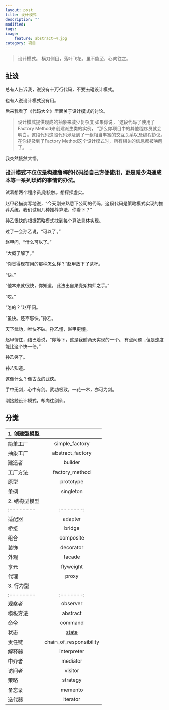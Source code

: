 ```yaml
---
layout: post
title: 设计模式
description: ""
modified:
tags:
image:
    feature: abstract-4.jpg
category: 项目
---
```


> 设计模式。 横刀侧目，落叶飞花。虽不能至，心向往之。


## 扯淡

 总有人告诉我，说没有十万行代码，不要去碰设计模式。

 也有人说设计模式没有用。

 后来我看了《代码大全》里面关于设计模式的讨论。

>  设计模式提供现成的抽象来减少复杂度  如果你说，“这段代码了使用了Factory Method来创建派生类的实例，
  ”那么你项目中的其他程序员就会明白，这段代码这段代码涉及到了一组相当丰富的交互关系以及编程协议。
   在你提及到了Factory Method这个设计模式时，所有相关的信息都被唤醒了。 ...


 我突然恍然大悟。

### 设计模式不仅仅是构建鲁棒的代码给自己方便使用，更是减少沟通成本等一系列琐碎的事情的办法。 ###

试着想两个程序员,刚接触。想探探虚实。

赵甲轻描淡写地说，“今天刚来熟悉下公司的代码，这段代码是策略模式实现的推荐系统，我们试用几种推荐算法，你看下？”

孙乙很快的根据策略模式找到每个算法具体实现。

过了一会孙乙说，“可以了。”

赵甲问，“什么可以了。”

“大概了解了。”

“你觉得现在用的那种怎么样？”赵甲放下了茶杯。

“快。”

“他本来就很快，你知道，此法出自果壳架构师之手。”

“哎。”

“怎的？”赵甲问。

“虽快。还不够快。”孙乙。

天下武功，唯快不破。孙乙懂，赵甲更懂。

赵甲愣住，结巴着说，“你等下，这是我前两天实现的一个。 有点问题...但是速度能比这个快一倍。”

孙乙笑了。

孙乙知道。


这像什么？像古龙的武侠。

手中无剑，心中有剑。武功极致，一花一木，亦可为剑。

刚接触设计模式，却向往剑仙。

## 分类

|  1. 创建型模型| |
|:--------|:-------:|
| 简单工厂 | simple_factory   |
| 抽象工厂 | abstract_factory |
| 建造者   | builder          |
| 工厂方法 | factory_method   |
| 原型    | prototype        |
| 单例    | singleton        |
| 2. 结构型模型| |
|:--------|:-------:|
|适配器   | adapter |
|桥接     | bridge |
|组合     | composite |
|装饰     | decorator |
|外观     | facade |
|享元     | flyweight |
|代理     | proxy |
| 3. 行为型 | |
|:--------|:-------:|
| 观察者  | observer |
| 模板方法 | abstract |
| 命令    | command |
| 状态   | <a href="/state-pattern/">state</a> |
| 责任链  | chain_of_responsibility |
| 解释器  | interpreter |
| 中介者  | mediator |
| 访问者  | visitor |
| 策略    | strategy |
| 备忘录  | memento |
| 迭代器  | iterator |



